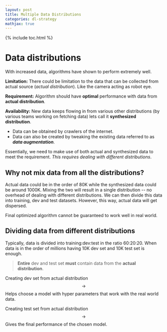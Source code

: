 ```yaml
---
layout: post
title: Multiple Data Distributions
categories: dl-strategy
mathjax: true
---
```


{% include toc.html %}

# Data distributions

With increased data, algorithms have shown to perform extremely well.

**Limitation:** There could be limitation to the data that can be collected from actual source (*actual distribution*). Like the camera acting as robot eye. 

**Requirement:** Algorithm should have **optimal** performance with data from **actual distribution**. 

**Availability:** New data keeps flowing in from various other distributions (by various teams working on fetching data) lets call it **synthesized distribution**.

- Data can be obtained by crawlers of the internet.
- Data can also be created by tweaking the existing data referred to as ***data augmentation***. 

Essentially, we need to make use of both actual and synthesized data to meet the requirement. *This requires dealing with different distributions*.

## Why not mix data from all the distributions?

Actual data could be in the order of 80K while the synthesized data could be around 1000K. Mixing the two will result in a single distribution -- no overhead of dealing with different distributions. We can then divide this data into training, dev and test datasets. However, this way, actual data will get dispersed. 

Final optimized algorithm cannot be guaranteed to work well in real world.

## Dividing data from different distributions

Typically, data is divided into training:dev:test in the ratio 60:20:20. When data is in the order of millions having 10K dev set and 10K test set is enough.

>
> **Entire** dev and test set **must** contain data from the **actual distribution**.
>

Creating dev set from actual distribution $$\rightarrow$$ Helps choose a model with hyper parameters that work with the real world data.

Creating test set from actual distribution $$\rightarrow$$ Gives the final performance of the chosen model.

  